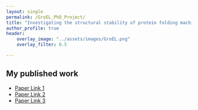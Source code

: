 ```yaml
---
layout: single
permalink: /GroEL_PhD_Project/
title: "Investigating the structural stability of protein folding machinery GroEL"
author_profile: true
header:
    overlay_image: "../assets/images/GroEL.png"
    overlay_filter: 0.5

---
```


## My published work
* [Paper Link 1](https://www.sciencedirect.com/science/article/abs/pii/S0141813016325521)
* [Paper Link 2](https://www.sciencedirect.com/science/article/abs/pii/S0141813019301126)
* [Paper Link 3](https://pubmed.ncbi.nlm.nih.gov/30661519/)
